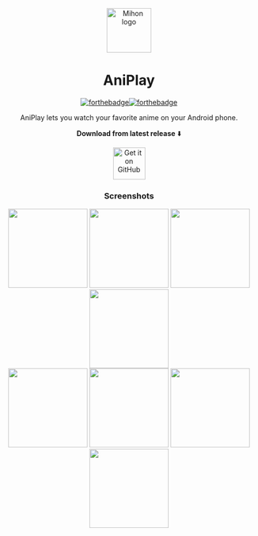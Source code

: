 
<div align="center" width="30">



<img src="https://github.com/user-attachments/assets/821af761-a991-44fb-a12d-d1412ec79d55" alt="Mihon logo" title="AniPlay logo" width="90"/>




</div>

<div align="center">


# AniPlay

>
</div>



<div align="center">


[![forthebadge](https://forthebadge.com/images/badges/built-for-android.svg)](https://android.com)[![forthebadge](https://forthebadge.com/images/badges/built-with-love.svg)](https://github.com/seph1709)
>
AniPlay lets you watch your favorite anime on your Android phone.


**Download from latest release** ⬇️

[<img src="https://github.com/machiav3lli/oandbackupx/blob/034b226cea5c1b30eb4f6a6f313e4dadcbb0ece4/badge_github.png" alt="Get it on GitHub" height="65">](https://github.com/seph1709/AniPlay/releases/tag/v1.1.3)



### Screenshots

[<img src="https://github.com/user-attachments/assets/5fb66c5a-7fa5-4992-b3dc-2163089728bc" width=160>](https://github.com/user-attachments/assets/5fb66c5a-7fa5-4992-b3dc-2163089728bc)
[<img src="https://github.com/user-attachments/assets/2cdce662-20cd-4346-a779-759a7ba9bad1" width=160>](https://github.com/user-attachments/assets/2cdce662-20cd-4346-a779-759a7ba9bad1)
[<img src="https://github.com/user-attachments/assets/7fdd0540-ade9-413f-b403-6f863448ae79" width=160>](https://github.com/user-attachments/assets/7fdd0540-ade9-413f-b403-6f863448ae79)
[<img src="https://github.com/user-attachments/assets/10f7cc64-a320-48a2-890b-3446f8ecc95c" width=160>](https://github.com/user-attachments/assets/10f7cc64-a320-48a2-890b-3446f8ecc95c)\
[<img src="https://github.com/user-attachments/assets/35cdbed2-d5d0-4d6e-868f-6c33665d746e" width=160>](https://github.com/user-attachments/assets/35cdbed2-d5d0-4d6e-868f-6c33665d746e)
[<img src="https://github.com/user-attachments/assets/434bc6ba-a8c9-498b-81ae-a00dbf4e5cbb" width=160>](https://github.com/user-attachments/assets/434bc6ba-a8c9-498b-81ae-a00dbf4e5cbb)
[<img src="https://github.com/user-attachments/assets/d2ac659a-6ca5-4048-8150-3d9f9664aba8" width=160>](https://github.com/user-attachments/assets/d2ac659a-6ca5-4048-8150-3d9f9664aba8)
[<img src="https://github.com/user-attachments/assets/2f4927d8-8b37-4f3e-a1ec-6b4dfbc85285" width=160>](https://github.com/user-attachments/assets/2f4927d8-8b37-4f3e-a1ec-6b4dfbc85285)
















